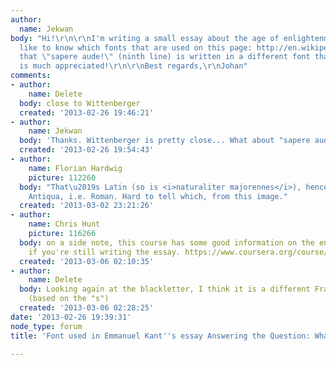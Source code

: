 ```yaml
---
author:
  name: Jekwan
body: "Hi!\r\n\r\nI'm writing a small essay about the age of enlightenment and would
  like to know which fonts that are used on this page: http://en.wikipedia.org/wiki/File:KantWasIstAufkl%C3%A4rung.png\r\n\r\nNote
  that \"sapere aude!\" (ninth line) is written in a different font than the rest.\r\n\r\nHelp
  is much appreciated!\r\n\r\nBest regards,\r\nJohan"
comments:
- author:
    name: Delete
  body: close to Wittenberger
  created: '2013-02-26 19:46:21'
- author:
    name: Jekwan
  body: 'Thanks. Wittenberger is pretty close... What about "sapere aude"? '
  created: '2013-02-26 19:54:43'
- author:
    name: Florian Hardwig
    picture: 112260
  body: "That\u2019s Latin (so is <i>naturaliter majorennes</i>), hence it is in an
    Antiqua, i.e. Roman. Hard to tell which, from this image."
  created: '2013-03-02 23:21:26'
- author:
    name: Chris Hunt
    picture: 116266
  body: on a side note, this course has some good information on the enlightenment,
    if you're still writing the essay. https://www.coursera.org/course/modernpostmodern
  created: '2013-03-06 02:10:35'
- author:
    name: Delete
  body: Looking again at the blackletter, I think it is a different Fraktur than Wittenberger
    (based on the "s")
  created: '2013-03-06 02:28:25'
date: '2013-02-26 19:39:31'
node_type: forum
title: 'Font used in Emmanuel Kant''s essay Answering the Question: What is Enlightenment?'

---
```

